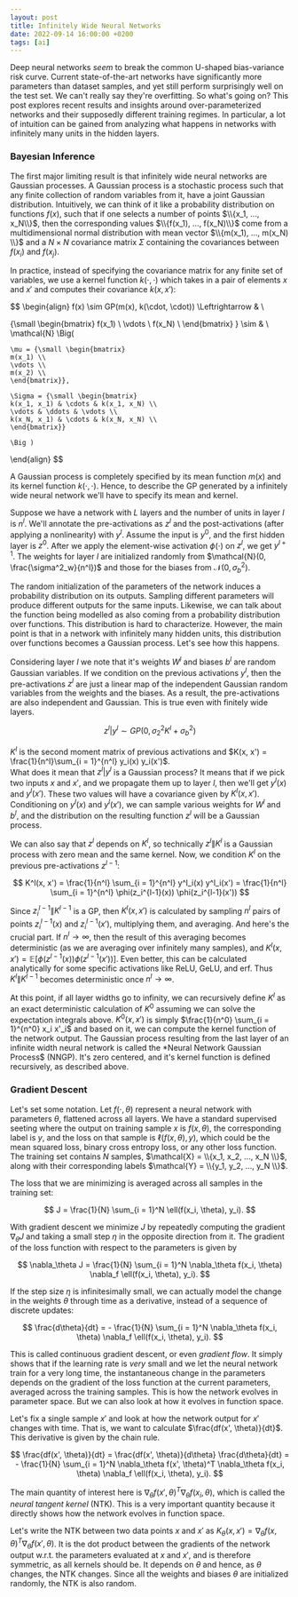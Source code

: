 ```yaml
---
layout: post
title: Infinitely Wide Neural Networks
date: 2022-09-14 16:00:00 +0200
tags: [ai]
---
```


Deep neural networks *seem* to break the common U-shaped bias-variance risk curve. Current state-of-the-art networks have significantly more parameters than dataset samples, and yet still perform surprisingly well on the test set. We can't really say they're overfitting. So what's going on? This post explores recent results and insights around over-parameterized networks and their supposedly different training regimes. In particular, a lot of intuition can be gained from analyzing what happens in networks with infinitely many units in the hidden layers.

### Bayesian Inference

The first major limiting result is that infinitely wide neural networks are Gaussian processes. A Gaussian process is a stochastic process such that any finite collection of random variables from it, have a joint Gaussian distribution. Intuitively, we can think of it like a probability distribution on functions $f(x)$, such that if one selects a number of points $\\{x_1, ..., x_N\\}$, then the corresponding values $\\{f(x_1), ..., f(x_N)\\}$ come from a multidimensional normal distribution with mean vector $\\{m(x_1), ..., m(x_N) \\}$ and a $N \times N$ covariance matrix $\Sigma$ containing the covariances between $f(x_i)$ and $f(x_j)$.

In practice, instead of specifying the covariance matrix for any finite set of variables, we use a kernel function $k(\cdot, \cdot)$ which takes in a pair of elements $x$ and $x'$ and computes their covariance $k(x, x')$:

$$
\begin{align}
f(x) \sim GP(m(x), k(\cdot, \cdot)) \Leftrightarrow & \\ 

{\small \begin{bmatrix}
f(x_1) \\
\vdots \\
f(x_N) \\
\end{bmatrix}
} \sim & \ \mathcal{N} \Big(
    
    \mu = {\small \begin{bmatrix}
    m(x_1) \\
    \vdots \\
    m(x_2) \\
    \end{bmatrix}},
    
    \Sigma = {\small \begin{bmatrix}
    k(x_1, x_1) & \cdots & k(x_1, x_N) \\
    \vdots & \ddots & \vdots \\
    k(x_N, x_1) & \cdots & k(x_N, x_N) \\
    \end{bmatrix}}

    \Big )
\end{align} 
$$

A Gaussian process is completely specified by its mean function $m(x)$ and its kernel function $k(\cdot, \cdot)$. Hence, to describe the GP generated by a infinitely wide neural network we'll have to specify its mean and kernel.

Suppose we have a network with $L$ layers and the number of units in layer $l$ is $n^l$. We'll annotate the pre-activations as $z^l$ and the post-activations (after applying a nonlinearity) with $y^l$. Assume the input is $y^0$, and the first hidden layer is $z^0$. After we apply the element-wise activation $\phi(\cdot)$ on $z^l$, we get $y^{l + 1}$. The weights for layer $l$ are initialized randomly from $\mathcal{N}(0, \frac{\sigma^2_w}{n^l})$ and those for the biases from $\mathcal{N}(0, \sigma^2_b)$.

The random initialization of the parameters of the network induces a probability distribution on its outputs. Sampling different parameters will produce different outputs for the same inputs. Likewise, we can talk about the function being modelled as also coming from a probability distribution over functions. This distribution is hard to characterize. However, the main point is that in a network with infinitely many hidden units, this distribution over functions becomes a Gaussian process. Let's see how this happens.

Considering layer $l$ we note that it's weights $W^l$ and biases $b^l$ are random Gaussian variables. If we condition on the previous activations $y^l$, then the pre-activations $z^l$ are just a linear map of the independent Gaussian random variables from the weights and the biases. As a result, the pre-activations are also independent and Gaussian. This is true even with finitely wide layers.

$$
z^l|y^l \sim GP(0, \sigma^2_2 K^l + \sigma^2_b)
$$

$K^l$ is the second moment matrix of previous activations and $K(x, x') = \frac{1}{n^l}\sum_{i = 1}^{n^l} y_i(x) y_i(x')$.  
What does it mean that $z^l | y^l$ is a Gaussian process? It means that if we pick two inputs $x$ and $x'$, and we propagate them up to layer $l$, then we'll get $y^l(x)$ and $y^l(x')$. These two values will have a covariance given by $K^l(x, x')$. Conditioning on $y^l(x)$ and $y^l(x')$, we can sample various weights for $W^l$ and $b^l$, and the distribution on the resulting function $z^l$ will be a Gaussian process.

We can also say that $z^l$ depends on $K^l$, so technically $z^l \| K^l$ is a Gaussian process with zero mean and the same kernel. Now, we condition $K^l$ on the previous pre-activations $z^{l-1}$:

$$
K^l(x, x') = \frac{1}{n^l} \sum_{i = 1}^{n^l} y^l_i(x) y^l_i(x') = \frac{1}{n^l} \sum_{i = 1}^{n^l} \phi(z_i^{l-1}(x)) \phi(z_i^{l-1}(x'))
$$

Since $z_i^{l - 1} \| K^{l - 1}$ is a GP, then $K^l(x, x')$ is calculated by sampling $n^l$ pairs of points $z_i^{l-1}(x)$ and $z_i^{l-1}(x')$, multiplying them, and averaging. And here's the crucial part. If $n^l \rightarrow \infty$, then the result of this averaging becomes deterministic (as we are averaging over infinitely many samples), and $K^l(x, x') = \mathbb{E}[\phi(z^{l-1}(x)) \phi(z^{l-1}(x'))]$. Even better, this can be calculated analytically for some specific activations like $\text{ReLU}$, $\text{GeLU}$, and $\text{erf}$. Thus $K^l \| K^{l-1}$ becomes deterministic once $n^l \rightarrow \infty$.

At this point, if all layer widths go to infinity, we can recursively define $K^l$ as an exact deterministic calculation of $K^0$ assuming we can solve the expectation integrals above. $K^0(x, x')$ is simply $\frac{1}{n^0} \sum_{i = 1}^{n^0} x_i x'_i$ and based on it, we can compute the kernel function of the network output. The Gaussian process resulting from the last layer of an infinite width neural network is called the *Neural Network Gaussian Process$ (NNGP). It's zero centered, and it's kernel function is defined recursively, as described above.







### Gradient Descent

Let's set some notation. Let $f(\cdot, \theta)$ represent a neural network with parameters $\theta$, flattened across all layers. We have a standard supervised seeting where the output on training sample $x$ is $f(x, \theta)$, the corresponding label is $y$, and the loss on that sample is $\ell(f(x, \theta), y)$, which could be the mean squared loss, binary cross entropy loss, or any other loss function. The training set contains $N$ samples, $\mathcal{X} = \\{x_1, x_2, ..., x_N \\}$, along with their corresponding labels $\mathcal{Y} = \\{y_1, y_2, ..., y_N \\}$.

The loss that we are minimizing is averaged across all samples in the training set:

$$
J = \frac{1}{N} \sum_{i = 1}^N \ell(f(x_i, \theta), y_i).
$$

With gradient descent we minimize $J$ by repeatedly computing the gradient $\nabla_\theta J$ and taking a small step $\eta$ in the opposite direction from it. The gradient of the loss function with respect to the parameters is given by

$$
\nabla_\theta J = \frac{1}{N} \sum_{i = 1}^N \nabla_\theta f(x_i, \theta) \nabla_f \ell(f(x_i, \theta), y_i).
$$

If the step size $\eta$ is infinitesimally small, we can actually model the change in the weights $\theta$ through time as a derivative, instead of a sequence of discrete updates:

$$
\frac{d\theta}{dt} = - \frac{1}{N} \sum_{i = 1}^N \nabla_\theta f(x_i, \theta) \nabla_f \ell(f(x_i, \theta), y_i).
$$

This is called continuous gradient descent, or even *gradient flow*. It simply shows that if the learning rate is *very* small and we let the neural network train for a very long time, the instantaneous change in the parameters depends on the gradient of the loss function at the current parameters, averaged across the training samples. This is how the network evolves in parameter space. But we can also look at how it evolves in function space.

Let's fix a single sample $x'$ and look at how the network output for $x'$ changes with time. That is, we want to calculate $\frac{df(x', \theta)}{dt}$. This derivative is given by the chain rule.

$$
\frac{df(x', \theta)}{dt} = \frac{df(x', \theta)}{d\theta} \frac{d\theta}{dt} = - \frac{1}{N} \sum_{i = 1}^N  \nabla_\theta f(x', \theta)^T \nabla_\theta f(x_i, \theta) \nabla_f \ell(f(x_i, \theta), y_i).
$$

The main quantity of interest here is $\nabla_\theta f(x', \theta)^T \nabla_\theta f(x_i, \theta)$, which is called the *neural tangent kernel* (NTK). This is a very important quantity because it directly shows how the network evolves in function space.

Let's write the NTK between two data points $x$ and $x'$ as $K_\theta(x, x') = \nabla_\theta f(x, \theta)^T \nabla_\theta f(x', \theta)$. It is the dot product between the gradients of the network output w.r.t. the parameters evaluated at $x$ and $x'$, and is therefore symmetric, as all kernels should be. It depends on $\theta$ and hence, as $\theta$ changes, the NTK changes. Since all the weights and biases $\theta$ are initialized randomly, the NTK is also random.